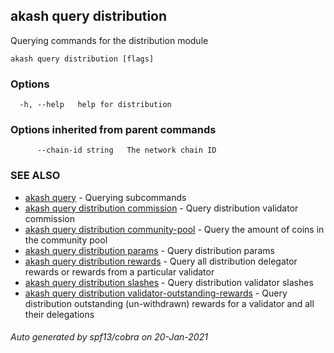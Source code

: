 ## akash query distribution

Querying commands for the distribution module

```
akash query distribution [flags]
```

### Options

```
  -h, --help   help for distribution
```

### Options inherited from parent commands

```
      --chain-id string   The network chain ID
```

### SEE ALSO

* [akash query](akash_query.md)	 - Querying subcommands
* [akash query distribution commission](akash_query_distribution_commission.md)	 - Query distribution validator commission
* [akash query distribution community-pool](akash_query_distribution_community-pool.md)	 - Query the amount of coins in the community pool
* [akash query distribution params](akash_query_distribution_params.md)	 - Query distribution params
* [akash query distribution rewards](akash_query_distribution_rewards.md)	 - Query all distribution delegator rewards or rewards from a particular validator
* [akash query distribution slashes](akash_query_distribution_slashes.md)	 - Query distribution validator slashes
* [akash query distribution validator-outstanding-rewards](akash_query_distribution_validator-outstanding-rewards.md)	 - Query distribution outstanding (un-withdrawn) rewards for a validator and all their delegations

###### Auto generated by spf13/cobra on 20-Jan-2021
